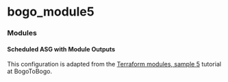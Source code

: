 # bogo_module5

### Modules
#### Scheduled ASG with Module Outputs

This configuration is adapted from the
[Terraform modules, sample 5](https://www.bogotobogo.com/DevOps/Terraform/Terraform-Introduction-AWS-ASG-Modules.php)
tutorial at BogoToBogo.
